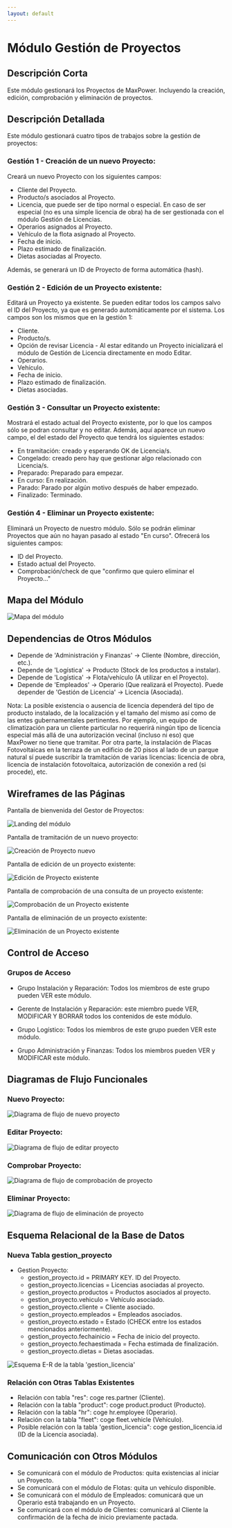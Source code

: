 ```yaml
---
layout: default
---
```


# Módulo Gestión de Proyectos

## Descripción Corta

Este módulo gestionará los Proyectos de MaxPower. Incluyendo la creación, edición, comprobación y eliminación de proyectos.

## Descripción Detallada

Este módulo gestionará cuatro tipos de trabajos sobre la gestión de proyectos:

### Gestión 1 - Creación de un nuevo Proyecto:

Creará un nuevo Proyecto con los siguientes campos:

- Cliente del Proyecto.
- Producto/s asociados al Proyecto.
- Licencia, que puede ser de tipo normal o especial. En caso de ser especial
(no es una simple licencia de obra) ha de ser gestionada con el módulo Gestión
de Licencias.
- Operarios asignados al Proyecto.
- Vehículo de la flota asignado al Proyecto.
- Fecha de inicio.
- Plazo estimado de finalización.
- Dietas asociadas al Proyecto.

Además, se generará un ID de Proyecto de forma automática (hash).

### Gestión 2 - Edición de un Proyecto existente:

Editará un Proyecto ya existente. Se pueden editar todos los campos salvo el ID del Proyecto, ya que es generado automáticamente por el sistema. Los campos son los mismos que en la gestión 1:

- Cliente.
- Producto/s.
- Opción de revisar Licencia - Al estar editando un Proyecto inicializará el módulo de Gestión de Licencia directamente en modo Editar.
- Operarios.
- Vehículo.
- Fecha de inicio.
- Plazo estimado de finalización.
- Dietas asociadas.

### Gestión 3 - Consultar un Proyecto existente:

Mostrará el estado actual del Proyecto existente, por lo que los campos sólo se podran consultar y no editar. Además, aquí aparece un nuevo campo, el del estado del Proyecto que tendrá los siguientes estados:

- En tramitación: creado y esperando OK de Licencia/s.
- Congelado: creado pero hay que gestionar algo relacionado con Licencia/s.
- Preparado: Preparado para empezar.
- En curso: En realización.
- Parado: Parado por algún motivo después de haber empezado.
- Finalizado: Terminado.

### Gestión 4 - Eliminar un Proyecto existente:

Eliminará un Proyecto de nuestro módulo. Sólo se podrán eliminar Proyectos que aún no hayan pasado al estado "En curso". Ofrecerá los siguientes campos:

- ID del Proyecto.
- Estado actual del Proyecto.
- Comprobación/check de que "confirmo que quiero eliminar el Proyecto..."


## Mapa del Módulo

![Mapa del módulo](img/general.png)

## Dependencias de Otros Módulos

- Depende de 'Administración y Finanzas' -> Cliente (Nombre, dirección, etc.).
- Depende de 'Logística' -> Producto (Stock de los productos a instalar).
- Depende de 'Logística' -> Flota/vehículo (A utilizar en el Proyecto).
- Depende de 'Empleados' -> Operario (Que realizará el Proyecto).
Puede depender de 'Gestión de Licencia' -> Licencia (Asociada).

Nota: La posible existencia o ausencia de licencia dependerá del tipo de producto instalado, de la localización y el tamaño del mismo
así como de las entes gubernamentales pertinentes. Por ejemplo, un equipo de climatización para un cliente particular no requerirá ningún
tipo de licencia especial más allá de una autorización vecinal (incluso ni eso) que MaxPower no tiene que tramitar. Por otra parte, la instalación de Placas
Fotovoltaicas en la terraza de un edificio de 20 pisos al lado de un parque natural sí puede suscribir la tramitación de varias licencias:
licencia de obra, licencia de instalación fotovoltaica, autorización de conexión a red (si procede), etc.

## Wireframes de las Páginas

Pantalla de bienvenida del Gestor de Proyectos:

![Landing del módulo](img/landing.png)

Pantalla de tramitación de un nuevo proyecto:

![Creación de Proyecto nuevo](img/new.png)

Pantalla de edición de un proyecto existente:

![Edición de Proyecto existente](img/edit.png)

Pantalla de comprobación de una consulta de un proyecto existente:

![Comprobación de un Proyecto existente](img/check.png)

Pantalla de eliminación de un proyecto existente:

![Eliminación de un Proyecto existente](img/delete.png)


## Control de Acceso

### Grupos de Acceso

- Grupo Instalación y Reparación: Todos los miembros de este grupo pueden VER este módulo.

- Gerente de Instalación y Reparación: este miembro puede VER, MODIFICAR Y BORRAR 
todos los contenidos de este módulo.

- Grupo Logístico: Todos los miembros de este grupo pueden VER este módulo.

- Grupo Administración y Finanzas: Todos los miembros pueden VER y MODIFICAR este módulo.


## Diagramas de Flujo Funcionales

### Nuevo Proyecto:

![Diagrama de flujo de nuevo proyecto](img/fluxnew.png)

### Editar Proyecto:

![Diagrama de flujo de editar proyecto](img/fluxedit.png)

### Comprobar Proyecto:

![Diagrama de flujo de comprobación de proyecto](img/fluxcheck.png)

### Eliminar Proyecto:

![Diagrama de flujo de eliminación de proyecto](img/fluxdelete.png)


## Esquema Relacional de la Base de Datos

### Nueva Tabla gestion_proyecto

- Gestion Proyecto:
    - gestion_proyecto.id = PRIMARY KEY. ID del Proyecto.
    - gestion_proyecto.licencias = Licencias asociadas al proyecto.
    - gestion_proyecto.productos = Productos asociados al proyecto.
    - gestion_proyecto.vehiculo = Vehículo asociado.
    - gestion_proyecto.cliente = Cliente asociado.
    - gestion_proyecto.empleados = Empleados asociados.
    - gestion_proyecto.estado = Estado (CHECK entre los estados mencionados anteriormente).
    - gestion_proyecto.fechainicio = Fecha de inicio del proyecto.
    - gestion_proyecto.fechaestimada = Fecha estimada de finalización.
    - gestion_proyecto.dietas = Dietas asociadas.

![Esquema E-R de la tabla 'gestion_licencia'](img/erdiag.png)

### Relación con Otras Tablas Existentes

- Relación con tabla "res": coge res.partner (Cliente).
- Relación con la tabla "product": coge product.product (Producto).
- Relación con la tabla "hr": coge hr.employee (Operario).
- Relación con la tabla "fleet": coge fleet.vehicle (Vehículo).
- Posible relación con la tabla 'gestion_licencia": coge gestion_licencia.id (ID de la Licencia asociada).

## Comunicación con Otros Módulos

- Se comunicará con el módulo de Productos: quita existencias al iniciar un Proyecto.
- Se comunicará con el módulo de Flotas: quita un vehículo disponible.
- Se comunicará con el módulo de Empleados: comunicará que un Operario está trabajando en un Proyecto.
- Se comunicará con el módulo de Clientes: comunicará al Cliente la confirmación de la fecha de inicio previamente pactada.


